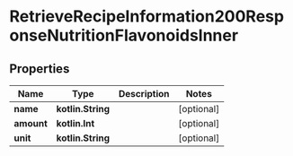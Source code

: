 
# RetrieveRecipeInformation200ResponseNutritionFlavonoidsInner

## Properties
Name | Type | Description | Notes
------------ | ------------- | ------------- | -------------
**name** | **kotlin.String** |  |  [optional]
**amount** | **kotlin.Int** |  |  [optional]
**unit** | **kotlin.String** |  |  [optional]



